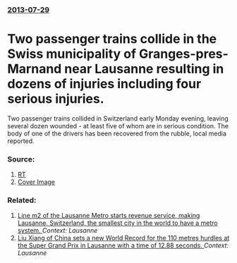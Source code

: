 ### [2013-07-29](/news/2013/07/29/index.md)

# Two passenger trains collide in the Swiss municipality of Granges-pres-Marnand near Lausanne resulting in dozens of injuries including four serious injuries. 

Two passenger trains collided in Switzerland early Monday evening, leaving several dozen wounded - at least five of whom are in serious condition. The body of one of the drivers has been recovered from the rubble, local media reported.


### Source:

1. [RT](http://rt.com/news/trains-collide-switzerland-injuries-754/)
1. [Cover Image](https://img.rt.com/files/news/1f/ec/20/00/6.si.jpg)

### Related:

1. [ Line m2 of the Lausanne Metro starts revenue service, making Lausanne, Switzerland, the smallest city in the world to have a metro system. ](/news/2008/10/27/line-m2-of-the-lausanne-metro-starts-revenue-service-making-lausanne-switzerland-the-smallest-city-in-the-world-to-have-a-metro-system.md) _Context: Lausanne_
2. [ Liu Xiang of China sets a new World Record for the 110 metres hurdles at the Super Grand Prix in Lausanne with a time of 12.88 seconds. ](/news/2006/07/11/liu-xiang-of-china-sets-a-new-world-record-for-the-110-metres-hurdles-at-the-super-grand-prix-in-lausanne-with-a-time-of-12-88-seconds.md) _Context: Lausanne_
